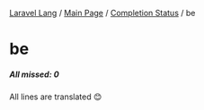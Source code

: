 [Laravel Lang](https://github.com/Laravel-Lang/lang) / [Main Page](../index.md) / [Completion Status](../status.md) / be

# be

##### All missed: 0

All lines are translated 😊

